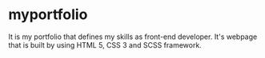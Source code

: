 # myportfolio
It is my portfolio that defines my skills as front-end developer.
It's webpage that is built by using HTML 5, CSS 3 and SCSS framework.
